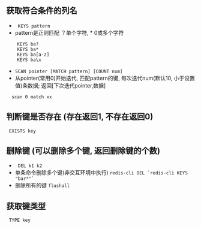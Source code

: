 ## 获取符合条件的列名 
* ``` KEYS pattern```
* pattern是正则匹配 ？单个字符, * 0或多个字符
```  
    KEYS ba?
    KEYS ba*
    KEYS ba[a-z]
    KEYS ba\x
```
* ``` SCAN pointer [MATCH pattern] [COUNT num] ``` 
* 从pointer(常用0)开始迭代, 匹配pattern的键, 每次迭代num(默认10, 小于设置值)条数据; 返回[下次迭代pointer,数据]
```
  scan 0 match xx 
```

## 判断键是否存在 (存在返回1, 不存在返回0)
``` EXISTS key```

## 删除键 (可以删除多个键, 返回删除键的个数)
* ``` DEL k1 k2```
* 单条命令删除多个键(非交互环境中执行) ``` redis-cli DEL `redis-cli KEYS "bar*"` ```
* 删除所有的键  ```flushall```

## 获取键类型
``` TYPE key```